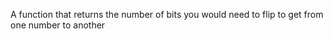 A function that returns the number of bits you would need to flip to get from one number to another
